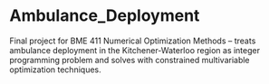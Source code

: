 # Ambulance_Deployment
Final project for BME 411 Numerical Optimization Methods – treats ambulance deployment in the Kitchener-Waterloo region as integer programming problem and solves with constrained multivariable optimization techniques.
